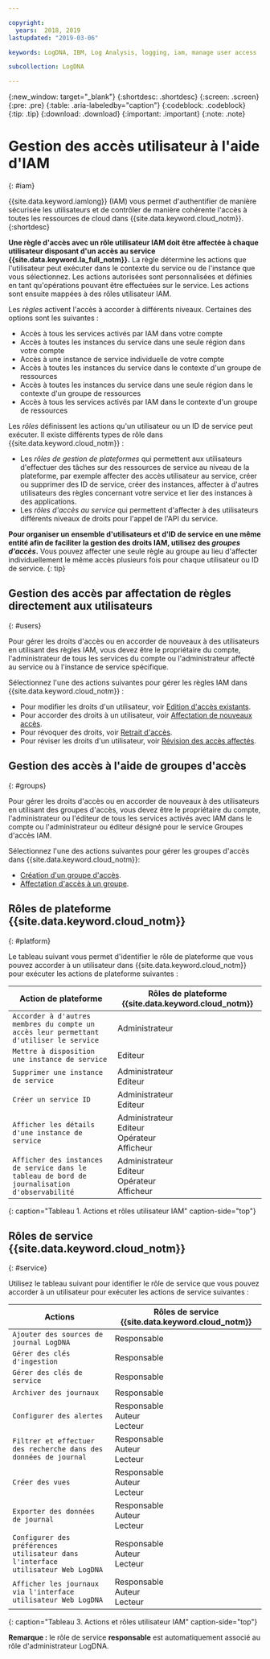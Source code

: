```yaml
---

copyright:
  years:  2018, 2019
lastupdated: "2019-03-06"

keywords: LogDNA, IBM, Log Analysis, logging, iam, manage user access

subcollection: LogDNA

---
```


{:new_window: target="_blank"}
{:shortdesc: .shortdesc}
{:screen: .screen}
{:pre: .pre}
{:table: .aria-labeledby="caption"}
{:codeblock: .codeblock}
{:tip: .tip}
{:download: .download}
{:important: .important}
{:note: .note}

 
# Gestion des accès utilisateur à l'aide d'IAM
{: #iam}

{{site.data.keyword.iamlong}} (IAM) vous permet d'authentifier de manière sécurisée les utilisateurs et de contrôler de manière cohérente l'accès à toutes les ressources de cloud dans {{site.data.keyword.cloud_notm}}. 
{:shortdesc}

**Une règle d'accès avec un rôle utilisateur IAM doit être affectée à chaque utilisateur disposant d'un accès au service {{site.data.keyword.la_full_notm}}.** La règle détermine les actions que l'utilisateur peut exécuter dans le contexte du service ou de l'instance que vous sélectionnez. Les actions autorisées sont personnalisées et définies en tant qu'opérations pouvant être effectuées sur le service. Les actions sont ensuite mappées à des rôles utilisateur IAM.

Les *règles* activent l'accès à accorder à différents niveaux. Certaines des options sont les suivantes : 

* Accès à tous les services activés par IAM dans votre compte
* Accès à toutes les instances du service dans une seule région dans votre compte
* Accès à une instance de service individuelle de votre compte
* Accès à toutes les instances du service dans le contexte d'un groupe de ressources
* Accès à toutes les instances du service dans une seule région dans le contexte d'un groupe de ressources
* Accès à tous les services activés par IAM dans le contexte d'un groupe de ressources

Les *rôles* définissent les actions qu'un utilisateur ou un ID de service peut exécuter. Il existe différents types de rôle dans {{site.data.keyword.cloud_notm}} :

* Les *rôles de gestion de plateformes* qui permettent aux utilisateurs d'effectuer des tâches sur des ressources de service au niveau de la plateforme, par exemple affecter des accès utilisateur au service, créer ou supprimer des ID de service, créer des instances, affecter à d'autres utilisateurs des règles concernant votre service et lier des instances à des applications.
* Les *rôles d'accès au service* qui permettent d'affecter à des utilisateurs différents niveaux de droits pour l'appel de l'API du service.

**Pour organiser un ensemble d'utilisateurs et d'ID de service en une même entité afin de faciliter la gestion des droits IAM, utilisez des *groupes d'accès*.** Vous pouvez affecter une seule règle au groupe au lieu d'affecter individuellement le même accès plusieurs fois pour chaque utilisateur ou ID de service.
{: tip}


## Gestion des accès par affectation de règles directement aux utilisateurs
{: #users}

Pour gérer les droits d'accès ou en accorder de nouveaux à des utilisateurs en utilisant des règles IAM, vous devez être le propriétaire du compte, l'administrateur de tous les services du compte ou l'administrateur affecté au service ou à l'instance de service spécifique. 

Sélectionnez l'une des actions suivantes pour gérer les règles IAM dans {{site.data.keyword.cloud_notm}} :

* Pour modifier les droits d'un utilisateur, voir [Edition d'accès existants](/docs/iam?topic=iam-iammanidaccser#edit_existing).
* Pour accorder des droits à un utilisateur, voir [Affectation de nouveaux accès](/docs/iam?topic=iam-iammanidaccser#assign_new_access).
* Pour révoquer des droits, voir [Retrait d'accès](/docs/iam?topic=iam-iammanidaccser#removing_access).
* Pour réviser les droits d'un utilisateur, voir [Révision des accès affectés](/docs/iam?topic=iam-iammanidaccser#review_your_access).


## Gestion des accès à l'aide de groupes d'accès
{: #groups}

Pour gérer les droits d'accès ou en accorder de nouveaux à des utilisateurs en utilisant des groupes d'accès, vous devez être le propriétaire du compte, l'administrateur ou l'éditeur de tous les services activés avec IAM dans le compte ou l'administrateur ou éditeur désigné pour le service Groupes d'accès IAM. 

Sélectionnez l'une des actions suivantes pour gérer les groupes d'accès dans {{site.data.keyword.cloud_notm}}:

* [Création d'un groupe d'accès](/docs/iam?topic=iam-groups#create_ag).
* [Affectation d'accès à un groupe](/docs/iam?topic=iam-groups#access_ag).



## Rôles de plateforme {{site.data.keyword.cloud_notm}}
{: #platform}

Le tableau suivant vous permet d'identifier le rôle de plateforme que vous pouvez accorder à un utilisateur dans {{site.data.keyword.cloud_notm}} pour exécuter les actions de plateforme suivantes :

| Action de plateforme                                                        | Rôles de plateforme {{site.data.keyword.cloud_notm}}    | 
|-------------------------------------------------------------------------|------------------------------------------------------|
| `Accorder à d'autres membres du compte un accès leur permettant d'utiliser le service`           | Administrateur                                        | 
| `Mettre à disposition une instance de service`                                          | Editeur                            | 
| `Supprimer une instance de service`                                             | Administrateur </br>Editeur                            | 
| `Créer un service ID`                                                   | Administrateur </br>Editeur                            |
| `Afficher les détails d'une instance de service`                                    | Administrateur </br>Editeur </br>Opérateur </br>Afficheur  | 
| `Afficher des instances de service dans le tableau de bord de journalisation d'observabilité`         | Administrateur </br>Editeur </br>Opérateur </br>Afficheur  | 
{: caption="Tableau 1. Actions et rôles utilisateur IAM" caption-side="top"}



## Rôles de service {{site.data.keyword.cloud_notm}}
{: #service}

Utilisez le tableau suivant pour identifier le rôle de service que vous pouvez accorder à un utilisateur pour exécuter les actions de service suivantes :

| Actions                                                                 | Rôles de service {{site.data.keyword.cloud_notm}}     | 
|-------------------------------------------------------------------------|------------------------------------------------------|
| `Ajouter des sources de journal LogDNA`                                                | Responsable                                              |
| `Gérer des clés d'ingestion`                                                 | Responsable                                              |
| `Gérer des clés de service`                                                   | Responsable                                              |
| `Archiver des journaux`                                                          | Responsable                                              |
| `Configurer des alertes`                                                      | Responsable </br>Auteur </br>Lecteur                      | 
| `Filtrer et effectuer des recherche dans des données de journal`                                            | Responsable </br>Auteur </br>Lecteur                      |
| `Créer des vues`                                                          | Responsable </br>Auteur </br>Lecteur                      |
| `Exporter des données de journal`                                                       | Responsable </br>Auteur </br>Lecteur                      |
| `Configurer des préférences utilisateur dans l'interface utilisateur Web LogDNA`                       | Responsable </br>Auteur </br>Lecteur                      |
| `Afficher les journaux via l'interface utilisateur Web LogDNA`                                   | Responsable </br>Auteur </br>Lecteur                      | 
{: caption="Tableau 3. Actions et rôles utilisateur IAM" caption-side="top"}


**Remarque :** le rôle de service **responsable** est automatiquement associé au rôle d'administrateur LogDNA.






